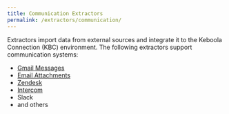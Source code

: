 ```yaml
---
title: Communication Extractors
permalink: /extractors/communication/
---
```


Extractors import data from external sources and integrate it to the Keboola Connection (KBC) environment.
The following extractors support communication systems: 

- [Gmail Messages](/extractors/communication/gmail/) 
- [Email Attachments](/extractors/communication/email-attachments/) 
- [Zendesk](/extractors/communication/zendesk/) 
- [Intercom](/extractors/communication/intercom/) 
- Slack 
- and others




